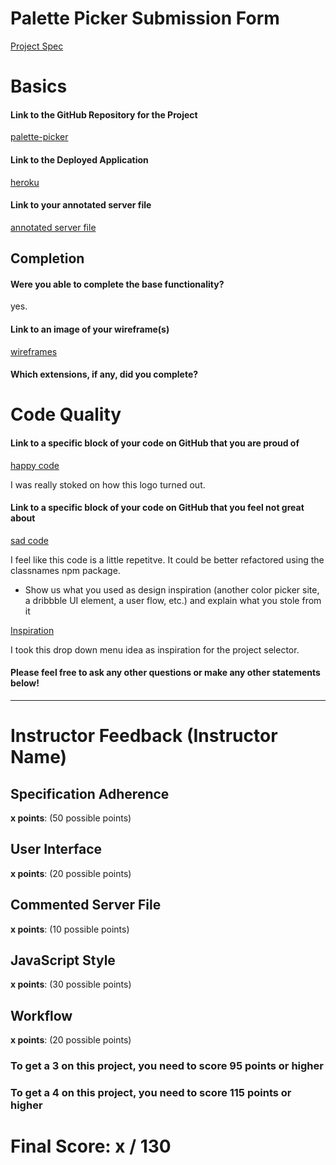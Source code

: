 # Palette Picker Submission Form

[Project Spec](http://frontend.turing.io/projects/palette-picker.html)

# Basics

#### Link to the GitHub Repository for the Project
[palette-picker](https://github.com/TFisch/palette_picker)

#### Link to the Deployed Application
[heroku](https://palette-picker-1804.herokuapp.com/)

#### Link to your annotated server file
[annotated server file](https://github.com/TFisch/palette_picker/tree/server-walkthrough)

## Completion

#### Were you able to complete the base functionality?

yes.

#### Link to an image of your wireframe(s)
[wireframes](https://github.com/TFisch/palette_picker/blob/master/public/images/palettepickerWF.pdf)

#### Which extensions, if any, did you complete?

# Code Quality

#### Link to a specific block of your code on GitHub that you are proud of
[happy code](https://github.com/TFisch/palette_picker/blob/7c01a3fed71e9c8cfe6cd6e3917d25fb0292e700/public/css/styles.css#L134-L148)

I was really stoked on how this logo turned out.

#### Link to a specific block of your code on GitHub that you feel not great about
[sad code](https://github.com/TFisch/palette_picker/blob/7c01a3fed71e9c8cfe6cd6e3917d25fb0292e700/public/js/scripts.js#L220-L232)

I feel like this code is a little repetitve. It could be better refactored using the classnames npm package.

* Show us what you used as design inspiration (another color picker site, a dribbble UI element, a user flow, etc.) and explain what you stole from it

[Inspiration](https://dribbble.com/shots/2867961-Drop-down-menu)

I took this drop down menu idea as inspiration for the project selector.


#### Please feel free to ask any other questions or make any other statements below!


-----


# Instructor Feedback (Instructor Name)

## Specification Adherence

**x points**: (50 possible points)

## User Interface

**x points**: (20 possible points)

## Commented Server File

**x points**: (10 possible points)

## JavaScript Style

**x points**: (30 possible points)

## Workflow

**x points**: (20 possible points)


### To get a 3 on this project, you need to score 95 points or higher
### To get a 4 on this project, you need to score 115 points or higher

# Final Score: x / 130
